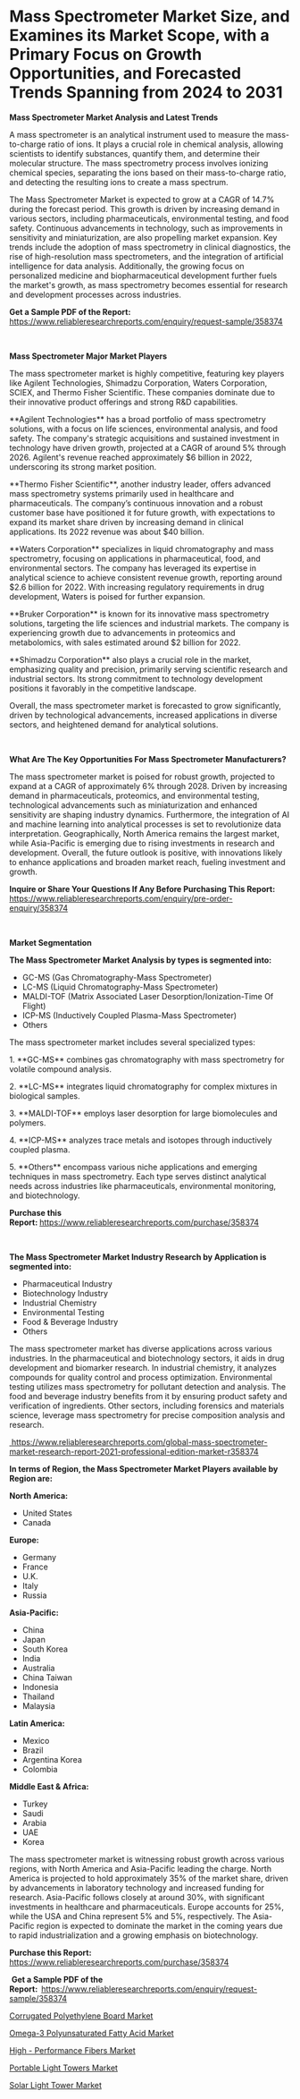 <p><h1>Mass Spectrometer Market Size, and Examines its Market Scope, with a Primary Focus on Growth Opportunities, and Forecasted Trends Spanning from 2024 to 2031</h1></p><p><strong>Mass Spectrometer Market Analysis and Latest Trends</strong></p>
<p><p>A mass spectrometer is an analytical instrument used to measure the mass-to-charge ratio of ions. It plays a crucial role in chemical analysis, allowing scientists to identify substances, quantify them, and determine their molecular structure. The mass spectrometry process involves ionizing chemical species, separating the ions based on their mass-to-charge ratio, and detecting the resulting ions to create a mass spectrum.</p><p>The Mass Spectrometer Market is expected to grow at a CAGR of 14.7% during the forecast period. This growth is driven by increasing demand in various sectors, including pharmaceuticals, environmental testing, and food safety. Continuous advancements in technology, such as improvements in sensitivity and miniaturization, are also propelling market expansion. Key trends include the adoption of mass spectrometry in clinical diagnostics, the rise of high-resolution mass spectrometers, and the integration of artificial intelligence for data analysis. Additionally, the growing focus on personalized medicine and biopharmaceutical development further fuels the market's growth, as mass spectrometry becomes essential for research and development processes across industries.</p></p>
<p><strong>Get a Sample PDF of the Report:&nbsp;</strong> <a href="https://www.reliableresearchreports.com/enquiry/request-sample/358374?utm_campaign=4&utm_medium=2&utm_source=Github&utm_content=ia&utm_term=26102024&utm_id=mass-spectrometer">https://www.reliableresearchreports.com/enquiry/request-sample/358374</a></p>
<p>&nbsp;</p>
<p><strong>Mass Spectrometer Major Market Players</strong></p>
<p><p>The mass spectrometer market is highly competitive, featuring key players like Agilent Technologies, Shimadzu Corporation, Waters Corporation, SCIEX, and Thermo Fisher Scientific. These companies dominate due to their innovative product offerings and strong R&D capabilities.</p><p>**Agilent Technologies** has a broad portfolio of mass spectrometry solutions, with a focus on life sciences, environmental analysis, and food safety. The company's strategic acquisitions and sustained investment in technology have driven growth, projected at a CAGR of around 5% through 2026. Agilent's revenue reached approximately $6 billion in 2022, underscoring its strong market position.</p><p>**Thermo Fisher Scientific**, another industry leader, offers advanced mass spectrometry systems primarily used in healthcare and pharmaceuticals. The company’s continuous innovation and a robust customer base have positioned it for future growth, with expectations to expand its market share driven by increasing demand in clinical applications. Its 2022 revenue was about $40 billion.</p><p>**Waters Corporation** specializes in liquid chromatography and mass spectrometry, focusing on applications in pharmaceutical, food, and environmental sectors. The company has leveraged its expertise in analytical science to achieve consistent revenue growth, reporting around $2.6 billion for 2022. With increasing regulatory requirements in drug development, Waters is poised for further expansion.</p><p>**Bruker Corporation** is known for its innovative mass spectrometry solutions, targeting the life sciences and industrial markets. The company is experiencing growth due to advancements in proteomics and metabolomics, with sales estimated around $2 billion for 2022.</p><p>**Shimadzu Corporation** also plays a crucial role in the market, emphasizing quality and precision, primarily serving scientific research and industrial sectors. Its strong commitment to technology development positions it favorably in the competitive landscape.</p><p>Overall, the mass spectrometer market is forecasted to grow significantly, driven by technological advancements, increased applications in diverse sectors, and heightened demand for analytical solutions.</p></p>
<p>&nbsp;</p>
<p><strong>What Are The Key Opportunities For Mass Spectrometer Manufacturers?</strong></p>
<p><p>The mass spectrometer market is poised for robust growth, projected to expand at a CAGR of approximately 6% through 2028. Driven by increasing demand in pharmaceuticals, proteomics, and environmental testing, technological advancements such as miniaturization and enhanced sensitivity are shaping industry dynamics. Furthermore, the integration of AI and machine learning into analytical processes is set to revolutionize data interpretation. Geographically, North America remains the largest market, while Asia-Pacific is emerging due to rising investments in research and development. Overall, the future outlook is positive, with innovations likely to enhance applications and broaden market reach, fueling investment and growth.</p></p>
<p><strong>Inquire or Share Your Questions If Any Before Purchasing This Report:</strong> <a href="https://www.reliableresearchreports.com/enquiry/pre-order-enquiry/358374?utm_campaign=4&utm_medium=2&utm_source=Github&utm_content=ia&utm_term=26102024&utm_id=mass-spectrometer">https://www.reliableresearchreports.com/enquiry/pre-order-enquiry/358374</a></p>
<p>&nbsp;</p>
<p><strong>Market Segmentation</strong></p>
<p><strong>The Mass Spectrometer Market Analysis by types is segmented into:</strong></p>
<p><ul><li>GC-MS (Gas Chromatography-Mass Spectrometer)</li><li>LC-MS (Liquid Chromatography-Mass Spectrometer)</li><li>MALDI-TOF (Matrix Associated Laser Desorption/Ionization-Time Of Flight)</li><li>ICP-MS (Inductively Coupled Plasma-Mass Spectrometer)</li><li>Others</li></ul></p>
<p><p>The mass spectrometer market includes several specialized types: </p><p>1. **GC-MS** combines gas chromatography with mass spectrometry for volatile compound analysis.</p><p>2. **LC-MS** integrates liquid chromatography for complex mixtures in biological samples.</p><p>3. **MALDI-TOF** employs laser desorption for large biomolecules and polymers.</p><p>4. **ICP-MS** analyzes trace metals and isotopes through inductively coupled plasma.</p><p>5. **Others** encompass various niche applications and emerging techniques in mass spectrometry. Each type serves distinct analytical needs across industries like pharmaceuticals, environmental monitoring, and biotechnology.</p></p>
<p><strong>Purchase this Report:&nbsp;</strong><a href="https://www.reliableresearchreports.com/purchase/358374?utm_campaign=4&utm_medium=2&utm_source=Github&utm_content=ia&utm_term=26102024&utm_id=mass-spectrometer">https://www.reliableresearchreports.com/purchase/358374</a></p>
<p>&nbsp;</p>
<p><strong>The Mass Spectrometer Market Industry Research by Application is segmented into:</strong></p>
<p><ul><li>Pharmaceutical Industry</li><li>Biotechnology Industry</li><li>Industrial Chemistry</li><li>Environmental Testing</li><li>Food & Beverage Industry</li><li>Others</li></ul></p>
<p><p>The mass spectrometer market has diverse applications across various industries. In the pharmaceutical and biotechnology sectors, it aids in drug development and biomarker research. In industrial chemistry, it analyzes compounds for quality control and process optimization. Environmental testing utilizes mass spectrometry for pollutant detection and analysis. The food and beverage industry benefits from it by ensuring product safety and verification of ingredients. Other sectors, including forensics and materials science, leverage mass spectrometry for precise composition analysis and research.</p></p>
<p><a href="https://www.reliableresearchreports.com/global-mass-spectrometer-market-research-report-2021-professional-edition-market-r358374?utm_campaign=4&utm_medium=2&utm_source=Github&utm_content=ia&utm_term=26102024&utm_id=mass-spectrometer">&nbsp;https://www.reliableresearchreports.com/global-mass-spectrometer-market-research-report-2021-professional-edition-market-r358374</a></p>
<p><strong>In terms of Region, the Mass Spectrometer Market Players available by Region are:</strong></p>
<p>
    <p> <strong> North America: </strong>
        <ul>
            <li>United States</li>
            <li>Canada</li>
        </ul>
        </p> 
    <p> <strong> Europe: </strong>
        <ul>
            <li>Germany</li>
            <li>France</li>
            <li>U.K.</li>
            <li>Italy</li>
            <li>Russia</li>
        </ul>
        </p> 
    <p> <strong> Asia-Pacific: </strong>
        <ul>
            <li>China</li>
            <li>Japan</li>
            <li>South Korea</li>
            <li>India</li>
            <li>Australia</li>
            <li>China Taiwan</li>
            <li>Indonesia</li>
            <li>Thailand</li>
            <li>Malaysia</li>
        </ul>
        </p> 
    <p> <strong> Latin America: </strong>
        <ul>
            <li>Mexico</li>
            <li>Brazil</li>
            <li>Argentina Korea</li>
            <li>Colombia</li>
        </ul>
        </p> 
    <p> <strong> Middle East & Africa: </strong>
        <ul>
            <li>Turkey</li>
            <li>Saudi</li>
            <li>Arabia</li>
            <li>UAE</li>
            <li>Korea</li>
        </ul>
    </p>
    </p>
<p><p>The mass spectrometer market is witnessing robust growth across various regions, with North America and Asia-Pacific leading the charge. North America is projected to hold approximately 35% of the market share, driven by advancements in laboratory technology and increased funding for research. Asia-Pacific follows closely at around 30%, with significant investments in healthcare and pharmaceuticals. Europe accounts for 25%, while the USA and China represent 5% and 5%, respectively. The Asia-Pacific region is expected to dominate the market in the coming years due to rapid industrialization and a growing emphasis on biotechnology.</p></p>
<p><strong>Purchase this Report: </strong><a href="https://www.reliableresearchreports.com/purchase/358374?utm_campaign=4&utm_medium=2&utm_source=Github&utm_content=ia&utm_term=26102024&utm_id=mass-spectrometer">https://www.reliableresearchreports.com/purchase/358374</a></p>
<p>&nbsp;<strong>Get a Sample PDF of the Report:&nbsp;&nbsp;</strong><a href="https://www.reliableresearchreports.com/enquiry/request-sample/358374?utm_campaign=4&utm_medium=2&utm_source=Github&utm_content=ia&utm_term=26102024&utm_id=mass-spectrometer">https://www.reliableresearchreports.com/enquiry/request-sample/358374</a></p>
<p><strong></strong></p>
<p><p><a href="https://www.linkedin.com/pulse/corrugated-polyethylene-board-market-revolution-2024-usaec?utm_campaign=4&utm_medium=2&utm_source=Github&utm_content=ia&utm_term=26102024&utm_id=mass-spectrometer">Corrugated Polyethylene Board Market</a></p><p><a href="https://github.com/WayneHopkins413/Market-Research-Report-List-1/blob/main/omega-3-polyunsaturated-fatty-acid-market.md?utm_campaign=4&utm_medium=2&utm_source=Github&utm_content=ia&utm_term=26102024&utm_id=mass-spectrometer">Omega-3 Polyunsaturated Fatty Acid Market</a></p><p><a href="https://github.com/alesiasc0na/Market-Research-Report-List-1/blob/main/high-performance-fibers-market.md?utm_campaign=4&utm_medium=2&utm_source=Github&utm_content=ia&utm_term=26102024&utm_id=mass-spectrometer">High - Performance Fibers Market</a></p><p><a href="https://issuu.com/reportprime-2/docs/portable-light-towers-market-size-2_f3d04ad124ea3d?utm_campaign=4&utm_medium=2&utm_source=Github&utm_content=ia&utm_term=26102024&utm_id=mass-spectrometer">Portable Light Towers Market</a></p><p><a href="https://issuu.com/reportprime-2/docs/solar-light-tower-market-size-2030._d367fa9fe77501?utm_campaign=4&utm_medium=2&utm_source=Github&utm_content=ia&utm_term=26102024&utm_id=mass-spectrometer">Solar Light Tower Market</a></p></p>